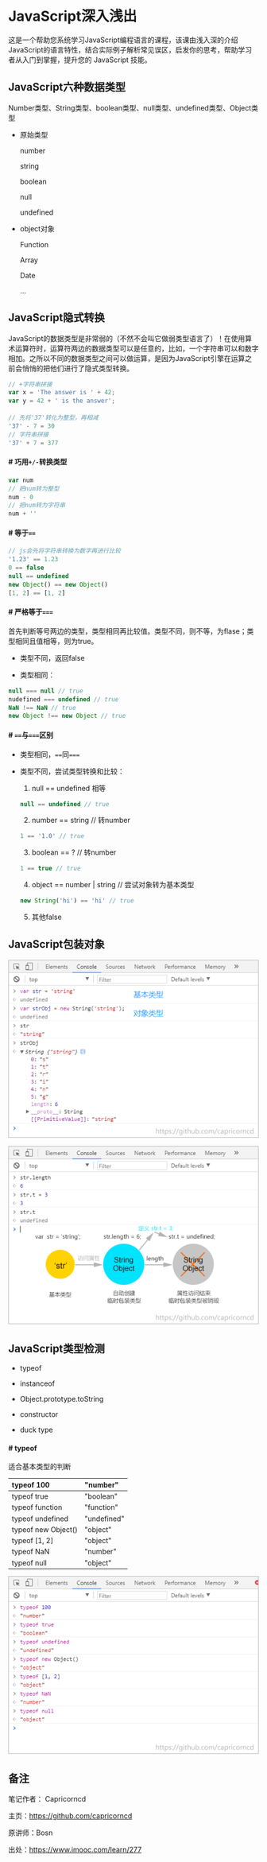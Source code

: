 # JavaScript深入浅出

这是一个帮助您系统学习JavaScript编程语言的课程，该课由浅入深的介绍JavaScript的语言特性，结合实际例子解析常见误区，启发你的思考，帮助学习者从入门到掌握，提升您的 JavaScript 技能。

## JavaScript六种数据类型

Number类型、String类型、boolean类型、null类型、undefined类型、Object类型

* 原始类型

  number

  string

  boolean

  null

  undefined

* object对象

  Function

  Array

  Date

  ...

## JavaScript隐式转换

JavaScript的数据类型是非常弱的（不然不会叫它做弱类型语言了）！在使用算术运算符时，运算符两边的数据类型可以是任意的，比如，一个字符串可以和数字相加。之所以不同的数据类型之间可以做运算，是因为JavaScript引擎在运算之前会悄悄的把他们进行了隐式类型转换。

```javascript
// +字符串拼接
var x = 'The answer is ' + 42;
var y = 42 + ' is the answer';

// 先将'37'转化为整型，再相减
'37' - 7 = 30
// 字符串拼接
'37' + 7 = 377
```

#### # 巧用`+/-`转换类型

```javascript
var num
// 把num转为整型
num - 0
// 把num转为字符串
num + ''
```

#### # 等于`==`

```javascript
// js会先将字符串转换为数字再进行比较
'1.23' == 1.23
0 == false
null == undefined
new Object() == new Object()
[1, 2] == [1, 2]
```

#### # 严格等于`===`

首先判断等号两边的类型，类型相同再比较值。类型不同，则不等，为flase；类型相同且值相等，则为true。

* 类型不同，返回false

* 类型相同：

```javascript
null === null // true
nudefined === undefined // true
NaN !== NaN // true
new Object !== new Object // true
```

#### # `==`与`===`区别

* 类型相同，`==`同`===`

* 类型不同，尝试类型转换和比较：

  1. null == undefined 相等

  ```javascript
  null == undefined // true
  ```

  2. number == string // 转number

  ```javascript
  1 == '1.0' // true
  ```

  3. boolean == ? // 转number

  ```javascript
  1 == true // true
  ```

  4. object == number | string // 尝试对象转为基本类型

  ```javascript
  new String('hi') == 'hi' // true
  ```

  5. 其他false

## JavaScript包装对象

![JavaScript包装对象](img/js3/01-wrapper-object.png)

![JavaScript包装对象](img/js3/01-wrapper-object2.png)

## JavaScript类型检测

* typeof

* instanceof

* Object.prototype.toString

* constructor

* duck type

#### # typeof

适合基本类型的判断

| typeof 100 | "number" |
|:--|:--|
| typeof true | "boolean" |
| typeof function | "function" |
| typeof undefined | "undefined" |
| typeof new Object() | "object" |
| typeof [1, 2] | "object" |
| typeof NaN | "number" |
| typeof null | "object" |

![JavaScript typeof](img/js3/01-typeof.png)

## 备注

笔记作者： Capricorncd

主页：https://github.com/capricorncd

原讲师：Bosn

出处：https://www.imooc.com/learn/277
